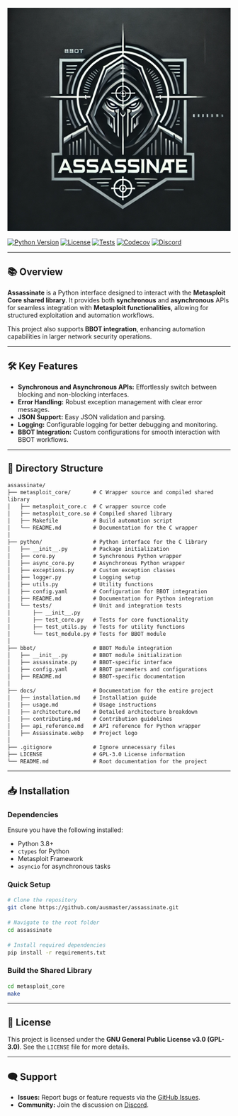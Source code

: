 [![Assassinate Logo](./docs/Assassinate.webp)](https://github.com/ausmaster/assassinate)

[![Python Version](https://img.shields.io/badge/python-3.8+-FF8400)](https://www.python.org)
[![License](https://img.shields.io/badge/license-GPLv3-FF8400.svg)](https://github.com/ausmaster/assassinate/blob/main/LICENSE)
[![Tests](https://github.com/ausmaster/assassinate/actions/workflows/tests.yml/badge.svg?branch=main)](https://github.com/ausmaster/assassinate/actions?query=workflow%3A"tests")
[![Codecov](https://codecov.io/gh/ausmaster/assassinate/branch/main/graph/badge.svg?token=TOKEN)](https://codecov.io/gh/ausmaster/assassinate)
[![Discord](https://img.shields.io/discord/859164869970362439)](https://discord.com/invite/PZqkgxu5SA)

---

## 📚 **Overview**

**Assassinate** is a Python interface designed to interact with the **Metasploit Core shared library**. It provides both **synchronous** and **asynchronous** APIs for seamless integration with **Metasploit functionalities**, allowing for structured exploitation and automation workflows.

This project also supports **BBOT integration**, enhancing automation capabilities in larger network security operations.

---

## 🛠️ **Key Features**

- **Synchronous and Asynchronous APIs:** Effortlessly switch between blocking and non-blocking interfaces.
- **Error Handling:** Robust exception management with clear error messages.
- **JSON Support:** Easy JSON validation and parsing.
- **Logging:** Configurable logging for better debugging and monitoring.
- **BBOT Integration:** Custom configurations for smooth interaction with BBOT workflows.

---

## 📂 **Directory Structure**

```plaintext
assassinate/
├── metasploit_core/       # C Wrapper source and compiled shared library
│   ├── metasploit_core.c  # C wrapper source code
│   ├── metasploit_core.so # Compiled shared library
│   ├── Makefile           # Build automation script
│   └── README.md          # Documentation for the C wrapper
│
├── python/                # Python interface for the C library
│   ├── __init__.py        # Package initialization
│   ├── core.py            # Synchronous Python wrapper
│   ├── async_core.py      # Asynchronous Python wrapper
│   ├── exceptions.py      # Custom exception classes
│   ├── logger.py          # Logging setup
│   ├── utils.py           # Utility functions
│   ├── config.yaml        # Configuration for BBOT integration
│   ├── README.md          # Documentation for Python integration
│   └── tests/             # Unit and integration tests
│       ├── __init__.py
│       ├── test_core.py   # Tests for core functionality
│       ├── test_utils.py  # Tests for utility functions
│       └── test_module.py # Tests for BBOT module
│
├── bbot/                  # BBOT Module integration
│   ├── __init__.py        # BBOT module initialization
│   ├── assassinate.py     # BBOT-specific interface
│   ├── config.yaml        # BBOT parameters and configurations
│   ├── README.md          # BBOT-specific documentation
│
├── docs/                  # Documentation for the entire project
│   ├── installation.md    # Installation guide
│   ├── usage.md           # Usage instructions
│   ├── architecture.md    # Detailed architecture breakdown
│   ├── contributing.md    # Contribution guidelines
│   ├── api_reference.md   # API reference for Python wrapper
│   ├── Assassinate.webp   # Project logo
│
├── .gitignore             # Ignore unnecessary files
├── LICENSE                # GPL-3.0 License information
└── README.md              # Root documentation for the project
```

---

## 📥 **Installation**

### **Dependencies**
Ensure you have the following installed:
- Python 3.8+
- `ctypes` for Python
- Metasploit Framework
- `asyncio` for asynchronous tasks

### **Quick Setup**
```bash
# Clone the repository
git clone https://github.com/ausmaster/assassinate.git

# Navigate to the root folder
cd assassinate

# Install required dependencies
pip install -r requirements.txt
```

### **Build the Shared Library**
```bash
cd metasploit_core
make
```

---

## 📜 **License**

This project is licensed under the **GNU General Public License v3.0 (GPL-3.0)**. See the `LICENSE` file for more details.

---

## 🗨️ **Support**

- **Issues:** Report bugs or feature requests via the [GitHub Issues](https://github.com/ausmaster/assassinate/issues).  
- **Community:** Join the discussion on [Discord](https://discord.com/invite/PZqkgxu5SA).